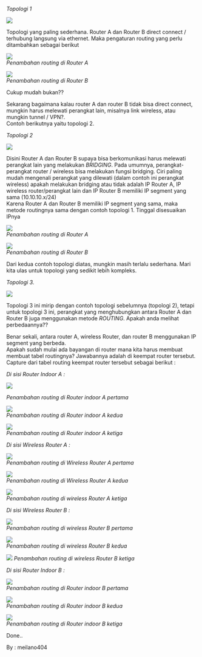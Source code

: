 *Topologi 1*

![](https://citraweb.com/images/artikel/Simple-Static-Route/Routing1.png)  

Topologi yang paling sederhana. Router A dan Router B direct connect / terhubung langsung via ethernet. Maka pengaturan routing yang perlu ditambahkan sebagai berikut

![](https://citraweb.com/images/artikel/Simple-Static-Route/routing1-A.png)  
*Penambahan routing di Router A*

![](https://citraweb.com/images/artikel/Simple-Static-Route/routing1-b.png)  
*Penambahan routing di Router B*  

Cukup mudah bukan??

Sekarang bagaimana kalau router A dan router B tidak bisa direct connect, mungkin harus melewati perangkat lain, misalnya link wireless, atau mungkin tunnel / VPN?.  
Contoh berikutnya yaitu topologi 2.

*Topologi 2*

![](https://citraweb.com/images/artikel/Simple-Static-Route/Routing2.png)  

Disini Router A dan Router B supaya bisa berkomunikasi harus melewati perangkat lain yang melakukan *BRIDGING*. Pada umumnya, perangkat-perangkat router / wireless bisa melakukan fungsi bridging. Ciri paling mudah mengenali perangkat yang dilewati (dalam contoh ini perangkat wireless) apakah melakukan bridging atau tidak adalah IP Router A, IP wireless router/perangkat lain dan IP Router B memiliki IP segment yang sama (10.10.10.x/24)  
Karena Router A dan Router B memiliki IP segment yang sama, maka metode routingnya sama dengan contoh topologi 1. Tinggal disesuaikan IPnya

![](https://citraweb.com/images/artikel/Simple-Static-Route/routing2-A.png)  
*Penambahan routing di Router A*

![](https://citraweb.com/images/artikel/Simple-Static-Route/routing2-B.png)  
*Penambahan routing di Router B*

Dari kedua contoh topologi diatas, mungkin masih terlalu sederhana. Mari kita ulas untuk topologi yang sedikit lebih kompleks.

*Topologi 3.*

![](https://citraweb.com/images/artikel/Simple-Static-Route/routing3.png)  

Topologi 3 ini mirip dengan contoh topologi sebelumnya (topologi 2), tetapi untuk topologi 3 ini, perangkat yang menghubungkan antara Router A dan Router B juga menggunakan metode *ROUTING*. Apakah anda melihat perbedaannya??

Benar sekali, antara router A, wireless Router, dan router B menggunakan IP segment yang berbeda.  
Apakah sudah mulai ada bayangan di router mana kita harus membuat membuat tabel routingnya? Jawabannya adalah di keempat router tersebut.  
Capture dari tabel routing keempat router tersebut sebagai berikut :

*Di sisi Router Indoor A :*

![](https://citraweb.com/images/artikel/Simple-Static-Route/routing3-A1.png)  

*Penambahan routing di Router indoor A pertama*  

![](https://citraweb.com/images/artikel/Simple-Static-Route/routing3-A2.png)  
*Penambahan routing di Router indoor A kedua*  

![](https://citraweb.com/images/artikel/Simple-Static-Route/routing3-A3.png)  
*Penambahan routing di Router indoor A ketiga*  

*Di sisi Wireless Router A :*

![](https://citraweb.com/images/artikel/Simple-Static-Route/routing3-C1.png)  
*Penambahan routing di Wireless Router A pertama*

![](https://citraweb.com/images/artikel/Simple-Static-Route/routing3-c2.png)  
*Penambahan routing di Wireless Router A kedua*

![](https://citraweb.com/images/artikel/Simple-Static-Route/routing3-c3.png)  
*Penambahan routing di wireless Router A ketiga*

*Di sisi Wireless Router B :*

![](https://citraweb.com/images/artikel/Simple-Static-Route/routing3-d1.png)  
*Penambahan routing di wireless Router B pertama* 

![](https://citraweb.com/images/artikel/Simple-Static-Route/routing3-d2.png)  
*Penambahan routing di wireless Router B kedua*

![](https://citraweb.com/images/artikel/Simple-Static-Route/routing3-d3.png)
*Penambahan routing di wireless Router B ketiga*

*Di sisi Router Indoor B :*

![](https://citraweb.com/images/artikel/Simple-Static-Route/routing3-b1.png)  
*Penambahan routing di Router indoor B pertama*

![](https://citraweb.com/images/artikel/Simple-Static-Route/routing3-b2.png)  
*Penambahan routing di Router indoor B kedua*

![](https://citraweb.com/images/artikel/Simple-Static-Route/routing3-b3.png)  
*Penambahan routing di Router indoor B ketiga*  

Done..  


By : meilano404
